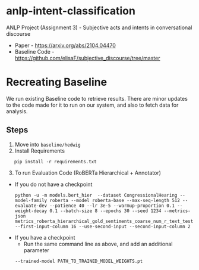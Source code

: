 # anlp-intent-classification
ANLP Project (Assignment 3) - Subjective acts and intents in conversational discourse
<br>
- Paper - https://arxiv.org/abs/2104.04470 <br>
- Baseline Code - https://github.com/elisaF/subjective_discourse/tree/master

# Recreating Baseline
We run existing Baseline code to retrieve results. There are minor updates to the code made for it to run on our system, and also to fetch data for analysis.

## Steps
1. Move into `baseline/hedwig`
2. Install Requirements
```
   pip install -r requirements.txt
```
3. To run Evaluation Code (RoBERTa Hierarchical + Annotator)
- If you do not have a checkpoint
   ```
   python -u -m models.bert_hier  --dataset CongressionalHearing --model-family roberta --model roberta-base --max-seq-length 512 --evaluate-dev --patience 40 --lr 3e-5 --warmup-proportion 0.1 --weight-decay 0.1 --batch-size 8 --epochs 30 --seed 1234 --metrics-json metrics_roberta_hierarchical_gold_sentiments_coarse_num_r_text_test.json --first-input-column 16 --use-second-input --second-input-column 2 
   ```
- If you have a checkpoint
     - Run the same command line as above, and add an additional parameter
  ```
  --trained-model PATH_TO_TRAINED_MODEL_WEIGHTS.pt
  ```
